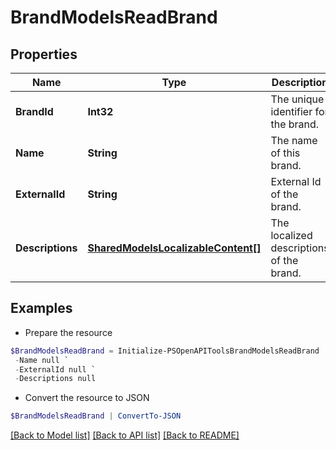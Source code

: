 # BrandModelsReadBrand
## Properties

Name | Type | Description | Notes
------------ | ------------- | ------------- | -------------
**BrandId** | **Int32** | The unique identifier for the brand. | [optional] 
**Name** | **String** | The name of this brand. | [optional] 
**ExternalId** | **String** | External Id of the brand. | [optional] 
**Descriptions** | [**SharedModelsLocalizableContent[]**](SharedModelsLocalizableContent.md) | The localized descriptions of the brand. | [optional] 

## Examples

- Prepare the resource
```powershell
$BrandModelsReadBrand = Initialize-PSOpenAPIToolsBrandModelsReadBrand  -BrandId null `
 -Name null `
 -ExternalId null `
 -Descriptions null
```

- Convert the resource to JSON
```powershell
$BrandModelsReadBrand | ConvertTo-JSON
```

[[Back to Model list]](../README.md#documentation-for-models) [[Back to API list]](../README.md#documentation-for-api-endpoints) [[Back to README]](../README.md)

